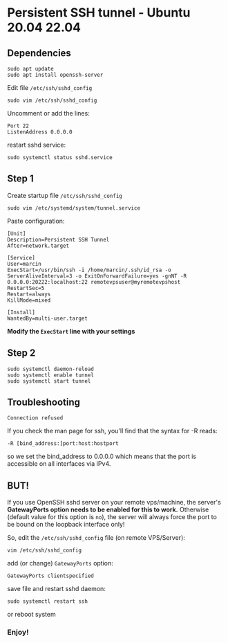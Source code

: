 # Persistent SSH tunnel - Ubuntu 20.04 22.04

## Dependencies

```
sudo apt update
sudo apt install openssh-server
```

Edit file `/etc/ssh/sshd_config`
```
sudo vim /etc/ssh/sshd_config
```
Uncomment or add the lines:
```
Port 22
ListenAddress 0.0.0.0
```
restart sshd service:
```
sudo systemctl status sshd.service
```

## Step 1

Create startup file `/etc/ssh/sshd_config`

```
sudo vim /etc/systemd/system/tunnel.service
```
Paste configuration:
```
[Unit]
Description=Persistent SSH Tunnel
After=network.target

[Service]
User=marcin
ExecStart=/usr/bin/ssh -i /home/marcin/.ssh/id_rsa -o ServerAliveInterval=3 -o ExitOnForwardFailure=yes -gnNT -R 0.0.0.0:20222:localhost:22 remotevpsuser@myremotevpshost
RestartSec=5
Restart=always
KillMode=mixed

[Install]
WantedBy=multi-user.target
```
**Modify the `ExecStart` line with your settings**

## Step 2

```
sudo systemctl daemon-reload
sudo systemctl enable tunnel
sudo systemctl start tunnel
```

## Troubleshooting

`Connection refused`

If you check the man page for ssh, you'll find that the syntax for -R reads:
```
-R [bind_address:]port:host:hostport
```

so we set the bind_address to 0.0.0.0 which means that the port is accessible on all interfaces via IPv4.

## BUT!


If you use OpenSSH sshd server on your remote vps/machine, the server's **GatewayPorts option needs to be enabled for this to work.**
Otherwise (default value for this option is `no`), the server will always force the port to be bound on the loopback interface only!


So, edit the `/etc/ssh/sshd_config` file (on remote VPS/Server):
```
vim /etc/ssh/sshd_config
```
add (or change) `GatewayPorts` option:
```
GatewayPorts clientspecified
```
save file and restart sshd daemon:
```
sudo systemctl restart ssh
```
or reboot system

### Enjoy!
